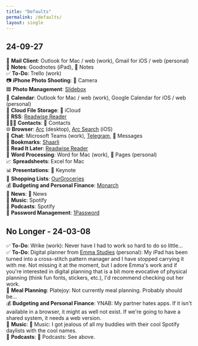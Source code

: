 ```yaml
---
title: "Defaults"
permalink: /defaults/
layout: single
---
```


## 24-09-27

📨 **Mail Client**: Outlook for Mac / web (work), Gmail for iOS / web (personal)  
📝 **Notes**: Goodnotes (iPad),  Notes  
✅ **To-Do**: Trello (work)  
📷 **iPhone Photo Shooting**:  Camera  
🟦 **Photo Management**: [Slidebox](http://slidebox.co/)  
📆 **Calendar**: Outlook for Mac / web (work), Google Calendar for iOS / web (personal)  
📁 **Cloud File Storage**:  iCloud  
📖 **RSS**: [Readwise Reader](https://readwise.io/i/franny53)  
🙍🏻‍♂️ **Contacts**:  Contacts  
🌐 **Browser**: [Arc](https://arc.net/gift/a1f07d8) (desktop), [Arc Search](https://apps.apple.com/us/app/arc-search-ai-browser/id6472513080) (iOS)  
💬 **Chat**: Microsoft Teams (work), [Telegram](https://telegram.org/),  Messages  
🔖 **Bookmarks**: [Shaarli](https://shaarli.readthedocs.io/en/master/)  
📑 **Read It Later**: [Readwise Reader](https://readwise.io/i/franny53)  
📜 **Word Processing**: Word for Mac (work),  Pages (personal)  
📈 **Spreadsheets**: Excel for Mac  
📊 **Presentations**:  Keynote  
🛒 **Shopping Lists**: [OurGroceries](https://www.ourgroceries.com/overview)  
💰 **Budgeting and Personal Finance**: [Monarch](https://www.monarchmoney.com/referral/ch2zumdhyn)  
📰 **News**:  News  
🎵 **Music**: Spotify  
🎤 **Podcasts**: Spotify  
🔐 **Password Management**: [1Password](https://1password.com/)  

## No Longer - 24-03-08

✅ **To-Do**: Wrike (work): Never have I had to work so hard to do so little...  
✅ **To-Do**: Digital planner from [Emma Studies](https://emmastudies.com/) (personal): My iPad has been turned into a cross-stitch pattern manager and I have stopped carrying it with me. Not missing it at the moment, but I adore Emma's work and if you're interested in digital planning that is a bit more evocative of physical planning (think fun fonts, stickers, etc.), I'd recommend checking out her work.   
🍴 **Meal Planning**: Platejoy: Not currently meal planning. Probably should be...  
💰 **Budgeting and Personal Finance**: YNAB: My partner hates apps. If it isn't available in a browser, it might as well not exist. If we're going to have a shared system, it needs a web version.  
🎵 **Music**:  Music: I got jealous of all my buddies with their cool Spotify daylists with the cool names.  
🎤 **Podcasts**:  Podcasts: See above.